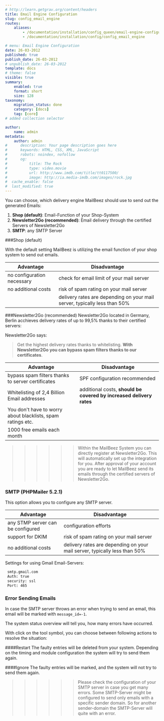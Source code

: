 ```yaml
---
# http://learn.getgrav.org/content/headers
title: Email Engine Configuration
slug: config_email_engine
routes:
    aliases:
        - /documentation/installation/config_queen/email-engine-configuration
        - /documentation/installation/config/config_email_engine

# menu: Email Engine Configuration
date: 26-03-2012
published: true
publish_date: 26-03-2012
# unpublish_date: 26-03-2012
template: docs
# theme: false
visible: true
summary:
    enabled: true
    format: short
    size: 128
taxonomy:
    migration_status: done
    category: [docs]
    tag: [core]
# added collection selector

author:
    name: admin
metadata:
    author: admin
#      description: Your page description goes here
#      keywords: HTML, CSS, XML, JavaScript
#      robots: noindex, nofollow
#      og:
#          title: The Rock
#          type: video.movie
#          url: http://www.imdb.com/title/tt0117500/
#          image: http://ia.media-imdb.com/images/rock.jpg
#  cache_enable: false
#  last_modified: true
---
```



You can choose, which delivery engine MailBeez should use to send out the generated Emails:


1. **Shop (default)**: Email-Function of your Shop-System
1. **Newsletter2Go (recommended)**: Email delivery through the certified Servers of Newsletter2Go
1. **SMTP**: any SMTP Server

###Shop (default)

With the default setting MailBeez is utilizing the email function of your shop system to send out emails.

| Advantage                              | Disadvantage 
|----------------------------------------|----------------------------------------------
| no configuration necessary             | check for email limit of your mail server     
| no additional costs                    | risk of spam rating on your mail server         
|                                        | delivery rates are depending on your mail server, typically less than 50%         



###Newsletter2Go (recommended)
Newsletter2Go located in Germany, Berlin acchieves delivery rates of up to 99,5% thanks to their certified servers:

Newsletter2Go says:

> Get the highest delivery rates thanks to whitelisting. **With Newsletter2Go you can bypass spam filters thanks to our certificates**.

 
| Advantage                                                   | Disadvantage 
|------------------------------------------------------------|----------------------------------------------
| bypass spam filters thanks to server certificates          | SPF configuration recommended
| Whitelisting of 2,4 Billion Email addresses                | additional costs, **should be covered by increased delivery rates**    
| You don't have to worry about blacklists, spam ratings etc. |  |
| 1000 free emails each month                               |  |


>>>>>> Within the MailBeez System you can directly register at Newsletter2Go. This will automatically set up the integration for you. After approval of your account you are ready to let MailBeez send its emails through the certified servers of Newsletter2Go.

### SMTP (PHPMailer 5.2.1)

This option allows you to configure any SMTP server.

| Advantage                                    | Disadvantage 
|---------------------------------------------|----------------------------------------------
| any STMP server can be configured           | configuration efforts
| support for  DKIM                      | risk of spam rating on your mail server    
| no additional costs                   | delivery rates are depending on your mail server, typically less than 50%  |



Settings for using Gmail Email-Servers:
```bash
 smtp.gmail.com  
 Auth: true  
 security: ssl  
 Port: 465
```




### Error Sending Emails <a id="error"></a>

In case the SMTP server throws an error when trying to send an email, this email will be marked with `message_id=-1`. 

The system status overview will tell you, how many errors have occurred.

With click on the tool symbol, you can choose between following actions to resolve the situation:


####Restart
The faulty entries will be deleted from your system. Depending on the timing and module configuration the system will try to send them again.

####Ignore
The faulty entries will be marked, and the system will not try to send them again.

>>>>>>Please check the configuration of your SMTP server in case you get many errors. Some SMTP-Server might be configured to send only emails with a specific sender domain. So for another sender-domain the SMTP-Server will quite with an error.
